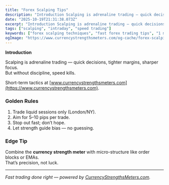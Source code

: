 ```yaml
---
title: "Forex Scalping Tips"
description: "Introduction Scalping is adrenaline trading — quick decisions, tighter margins, sharper focus..."
date: "2025-10-19T21:31:38.073Z"
excerpt: "Introduction Scalping is adrenaline trading — quick decisions, tighter margins, sharper focus. But without discipline, speed kills. Short-term tactics at [www.currencystrengthsmeters.com](https://www.currencystrengthsmeters.com). Golden Rules 1. Trade liquid sessions only (London/NY). 2. Aim for 5–10 pips per trade. 3. Stop out fast; don’t hope. 4. Let strength guide bias — no guessing...."
tags: ["scalping", "intraday", "speed trading"]
keywords: ["forex scalping techniques", "fast forex trading tips", "1 minute 5 minute strategy", "scalping risk control", "currency strength intraday"]
ogImage: "https://www.currencystrengthsmeters.com/og-cache/forex-scalping-tips.jpg"
---
```

**Introduction**

Scalping is adrenaline trading — quick decisions, tighter margins, sharper focus.  
But without discipline, speed kills.

Short-term tactics at [www.currencystrengthsmeters.com](https://www.currencystrengthsmeters.com).

### Golden Rules

1. Trade liquid sessions only (London/NY).  
2. Aim for 5–10 pips per trade.  
3. Stop out fast; don’t hope.  
4. Let strength guide bias — no guessing.

### Edge Tip

Combine the **currency strength meter** with micro-structure like order blocks or EMAs.  
That’s precision, not luck.

---

*Fast trading done right — powered by [CurrencyStrengthsMeters.com](https://www.currencystrengthsmeters.com).*
